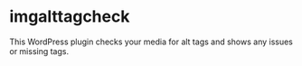 # imgalttagcheck
This WordPress plugin checks your media for alt tags and shows any issues or missing tags. 
